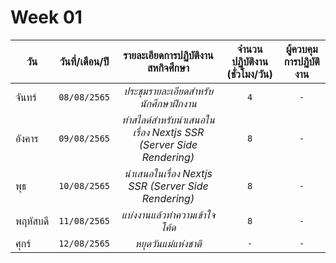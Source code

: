 # Week 01

| วัน        | วันที่/เดือน/ปี| รายละเอียดการปฏิบัติงานสหกิจศึกษา | จำนวนปฏิบัติงาน (ชั่วโมง/วัน)  |ผู้ควบคุมการปฏิบัติงาน |
| ------------- |:-------------:|:-------------:| :-------------:| :-------------:|
|  จันทร์ |`08/08/2565`|*ประชุมรายละเอียดสำหรับนักศึกษาฝึกงาน*| `4` | `-` |
|  อังคาร |`09/08/2565`|*ทำสไลด์สำหรับนำเสนอในเรื่อง Nextjs SSR (Server Side Rendering)*| `8` | `-` |
|  พุธ |`10/08/2565`|*นำเสนอในเรื่อง Nextjs SSR (Server Side Rendering)*| `8` | `-` |
|  พฤหัสบดี |`11/08/2565`|*แบ่งงานแล้วทำความเข้าใจโค้ด*| `8` | `-` |
|  ศุกร์ |`12/08/2565`|*หยุดวันแม่แห่งชาติ*| `-` | `-` |
